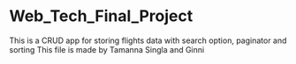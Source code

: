 # Web_Tech_Final_Project
 This is a CRUD app for storing flights data with search option, paginator and sorting
This file is made by Tamanna Singla and Ginni
